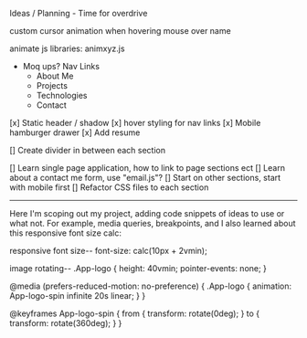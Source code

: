 Ideas / Planning - Time for overdrive 

custom cursor
animation when hovering mouse over name

animate js libraries:
animxyz.js

- Moq ups?
Nav Links
    - About Me
    - Projects
    - Technologies
    - Contact

[x] Static header / shadow
[x] hover styling for nav links
[x] Mobile hamburger drawer
[x] Add resume

[] Create divider in between each section

[] Learn single page application, how to link to page sections ect
[] Learn about a contact me form, use "email.js"?
[] Start on other sections, start with mobile first
[] Refactor CSS files to each section

---------------------------------

Here I'm scoping out my project, adding code snippets of ideas to use or what not.
For example, media queries, breakpoints, and I also learned about this responsive font size calc:

responsive font size--
font-size: calc(10px + 2vmin);

image rotating--
.App-logo {
  height: 40vmin;
  pointer-events: none;
}

@media (prefers-reduced-motion: no-preference) {
  .App-logo {
    animation: App-logo-spin infinite 20s linear;
  }
}

@keyframes App-logo-spin {
  from {
    transform: rotate(0deg);
  }
  to {
    transform: rotate(360deg);
  }
}
